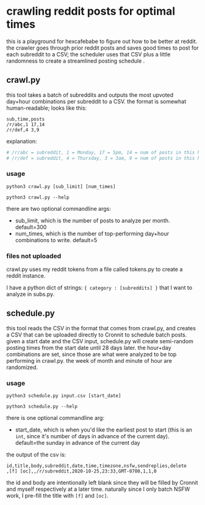# crawling reddit posts for optimal times #
this is a playground for hexcafebabe to figure out how to be better at reddit. 
the crawler goes through prior reddit posts and saves good times to post for each subreddit to a CSV; 
the scheduler uses that CSV plus a little randomness to create a streamlined posting schedule .

## crawl.py ##
this tool takes a batch of subreddits and outputs the most upvoted day+hour combinations per subreddit to a CSV.
the format is somewhat human-readable; looks like this:
    
```csv
sub,time,posts
/r/abc,1 17,14 
/r/def,4 3,9   
```
explanation:
```python
# /r/abc = subreddit, 1 = Monday, 17 = 5pm, 14 = num of posts in this hour/day combo
# /r/def = subreddit, 4 = Thursday, 3 = 3am, 9 = num of posts in this hour/day combo
```

### usage ###

`python3 crawl.py [sub_limit] [num_times]`

`python3 crawl.py --help`

there are two optional commandline args: 
* sub_limit, which is the number of posts to analyze per month. default=300
* num_times, which is the number of top-performing day+hour combinations to write. default=5

### files not uploaded ###
crawl.py uses my reddit tokens from a file called tokens.py to create a reddit instance.

I have a python dict of strings: `{ category : [subreddits] }` that I want to analyze in subs.py.

## schedule.py ##
this tool reads the CSV in the format that comes from crawl.py, and creates a CSV that can be 
uploaded directly to Cronnit to schedule batch posts. given a start date and the CSV input,
schedule.py will create semi-random posting times from the start date until 28 days later.
the hour+day combinations are set, since those are what were analyzed to be top performing in
crawl.py. the week of month and minute of hour are randomized.

### usage ###

`python3 schedule.py input.csv [start_date]`

`python3 schedule.py --help`

there is one optional commandline arg:
* start_date, which is when you'd like the earliest post to start (this is an `int`, since it's number of days in advance of the current day). default=the sunday in advance of the current day

the output of the csv is:
```csv
id,title,body,subreddit,date,time,timezone,nsfw,sendreplies,delete
,[f] [oc],,/r/subreddit,2020-10-25,23:33,GMT-0700,1,1,0
```

the id and body are intentionally left blank since they will be filled by Cronnit and myself
respectively at a later time. naturally since I only batch NSFW work, I pre-fill the title with 
`[f]` and `[oc]`.
